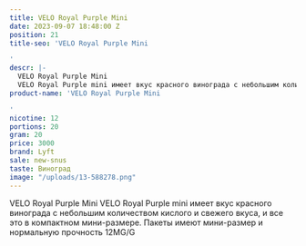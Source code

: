 ```yaml
---
title: VELO Royal Purple Mini
date: 2023-09-07 18:48:00 Z
position: 21
title-seo: 'VELO Royal Purple Mini

'
descr: |-
  VELO Royal Purple Mini
  VELO Royal Purple mini имеет вкус красного винограда с небольшим количеством кислого и свежего вкуса, и все это в компактном мини-размере. Пакеты имеют мини-размер и нормальную прочность 12MG/G
product-name: 'VELO Royal Purple Mini

'
nicotine: 12
portions: 20
gram: 20
price: 3000
brand: Lyft
sale: new-snus
taste: Виноград
image: "/uploads/13-588278.png"
---
```


VELO Royal Purple Mini
VELO Royal Purple mini имеет вкус красного винограда с небольшим количеством кислого и свежего вкуса, и все это в компактном мини-размере. Пакеты имеют мини-размер и нормальную прочность 12MG/G